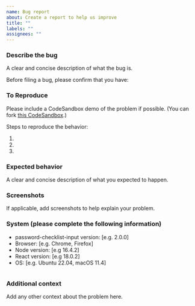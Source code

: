 ```yaml
---
name: Bug report
about: Create a report to help us improve
title: ""
labels: ""
assignees: ""
---
```


### Describe the bug

A clear and concise description of what the bug is.

Before filing a bug, please confirm that you have:

### To Reproduce

Please include a CodeSandbox demo of the problem if possible. (You can fork [this CodeSandbox](https://codesandbox.io/p/github/tiavina-mika/password-checklist-input-demo).)

Steps to reproduce the behavior:

1.
2.
3.

### Expected behavior

A clear and concise description of what you expected to happen.

### Screenshots

If applicable, add screenshots to help explain your problem.

### System (please complete the following information)

- password-checklist-input version: [e.g. 2.0.0]
- Browser: [e.g. Chrome, Firefox]
- Node version: [e.g 16.4.2]
- React version: [e.g 18.0.2]
- OS: [e.g. Ubuntu 22.04, macOS 11.4]

```tsx

```

### Additional context

Add any other context about the problem here.

